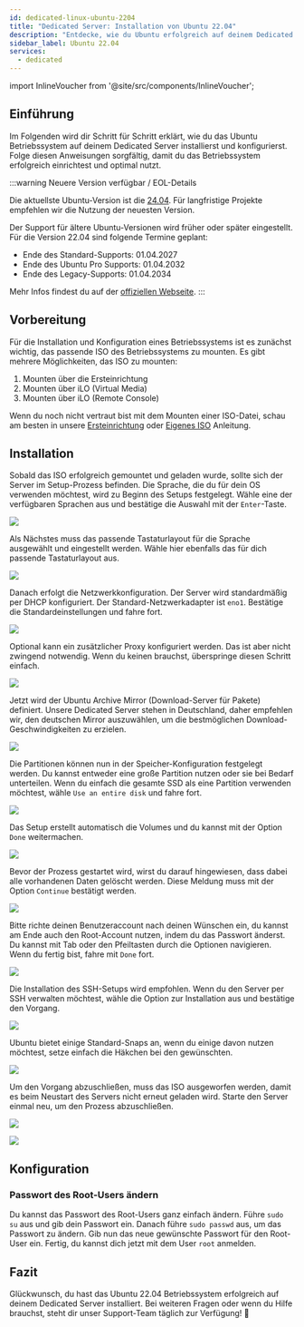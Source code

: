 ```yaml
---
id: dedicated-linux-ubuntu-2204
title: "Dedicated Server: Installation von Ubuntu 22.04"
description: "Entdecke, wie du Ubuntu erfolgreich auf deinem Dedicated Server installierst und konfigurierst für optimale Performance und langfristigen Support → Jetzt mehr erfahren"
sidebar_label: Ubuntu 22.04
services:
  - dedicated
---
```


import InlineVoucher from '@site/src/components/InlineVoucher';

## Einführung

Im Folgenden wird dir Schritt für Schritt erklärt, wie du das Ubuntu Betriebssystem auf deinem Dedicated Server installierst und konfigurierst. Folge diesen Anweisungen sorgfältig, damit du das Betriebssystem erfolgreich einrichtest und optimal nutzt.



:::warning Neuere Version verfügbar / EOL-Details

Die aktuellste Ubuntu-Version ist die [24.04](dedicated-linux-ubuntu.md). Für langfristige Projekte empfehlen wir die Nutzung der neuesten Version.

Der Support für ältere Ubuntu-Versionen wird früher oder später eingestellt. Für die Version 22.04 sind folgende Termine geplant:

- Ende des Standard-Supports: 01.04.2027
- Ende des Ubuntu Pro Supports: 01.04.2032
- Ende des Legacy-Supports: 01.04.2034

Mehr Infos findest du auf der [offiziellen Webseite](https://ubuntu.com/about/release-cycle).
:::


<InlineVoucher />

## Vorbereitung

Für die Installation und Konfiguration eines Betriebssystems ist es zunächst wichtig, das passende ISO des Betriebssystems zu mounten. Es gibt mehrere Möglichkeiten, das ISO zu mounten:

1. Mounten über die Ersteinrichtung
2. Mounten über iLO (Virtual Media)
3. Mounten über iLO (Remote Console)

Wenn du noch nicht vertraut bist mit dem Mounten einer ISO-Datei, schau am besten in unsere [Ersteinrichtung](dedicated-setup.md) oder [Eigenes ISO](dedicated-iso.md) Anleitung.



## Installation

Sobald das ISO erfolgreich gemountet und geladen wurde, sollte sich der Server im Setup-Prozess befinden. Die Sprache, die du für dein OS verwenden möchtest, wird zu Beginn des Setups festgelegt. Wähle eine der verfügbaren Sprachen aus und bestätige die Auswahl mit der `Enter`-Taste.

![](https://screensaver01.zap-hosting.com/index.php/s/yrHMNzstM23XZH6/preview)

Als Nächstes muss das passende Tastaturlayout für die Sprache ausgewählt und eingestellt werden. Wähle hier ebenfalls das für dich passende Tastaturlayout aus.

![](https://screensaver01.zap-hosting.com/index.php/s/x9kYGEWS5fy7Wjp/preview)

Danach erfolgt die Netzwerkkonfiguration. Der Server wird standardmäßig per DHCP konfiguriert. Der Standard-Netzwerkadapter ist `eno1`. Bestätige die Standardeinstellungen und fahre fort.

![](https://screensaver01.zap-hosting.com/index.php/s/6mr5kAKJQ39iJt5/preview)

Optional kann ein zusätzlicher Proxy konfiguriert werden. Das ist aber nicht zwingend notwendig. Wenn du keinen brauchst, überspringe diesen Schritt einfach.

![](https://screensaver01.zap-hosting.com/index.php/s/tz97Ee8ZQkxAGGb/preview)

Jetzt wird der Ubuntu Archive Mirror (Download-Server für Pakete) definiert. Unsere Dedicated Server stehen in Deutschland, daher empfehlen wir, den deutschen Mirror auszuwählen, um die bestmöglichen Download-Geschwindigkeiten zu erzielen.

![](https://screensaver01.zap-hosting.com/index.php/s/xNknNyWAbd5DnsZ/preview)

Die Partitionen können nun in der Speicher-Konfiguration festgelegt werden. Du kannst entweder eine große Partition nutzen oder sie bei Bedarf unterteilen. Wenn du einfach die gesamte SSD als eine Partition verwenden möchtest, wähle `Use an entire disk` und fahre fort.

![](https://screensaver01.zap-hosting.com/index.php/s/2dJ9oeMGjpWn6cZ/preview)

Das Setup erstellt automatisch die Volumes und du kannst mit der Option `Done` weitermachen.

![](https://screensaver01.zap-hosting.com/index.php/s/WXfzt57Rtm2SQLD/preview)

Bevor der Prozess gestartet wird, wirst du darauf hingewiesen, dass dabei alle vorhandenen Daten gelöscht werden. Diese Meldung muss mit der Option `Continue` bestätigt werden.

![](https://screensaver01.zap-hosting.com/index.php/s/L3YcGNbYWpMmaDj/preview)

Bitte richte deinen Benutzeraccount nach deinen Wünschen ein, du kannst am Ende auch den Root-Account nutzen, indem du das Passwort änderst.  
Du kannst mit Tab oder den Pfeiltasten durch die Optionen navigieren. Wenn du fertig bist, fahre mit `Done` fort.

![](https://screensaver01.zap-hosting.com/index.php/s/mqrjmF2ZmA2Qj9z/preview)

Die Installation des SSH-Setups wird empfohlen. Wenn du den Server per SSH verwalten möchtest, wähle die Option zur Installation aus und bestätige den Vorgang.

![](https://screensaver01.zap-hosting.com/index.php/s/Xz3zzMdZ6C523ip/preview)

Ubuntu bietet einige Standard-Snaps an, wenn du einige davon nutzen möchtest, setze einfach die Häkchen bei den gewünschten.

![](https://screensaver01.zap-hosting.com/index.php/s/wcGiSwX935jXeex/preview)

Um den Vorgang abzuschließen, muss das ISO ausgeworfen werden, damit es beim Neustart des Servers nicht erneut geladen wird. Starte den Server einmal neu, um den Prozess abzuschließen.

![](https://screensaver01.zap-hosting.com/index.php/s/SzrxCtJTx2S8Nef/preview)



![](https://screensaver01.zap-hosting.com/index.php/s/x3BRLSepSDFnYGA/preview)



## Konfiguration



### Passwort des Root-Users ändern

Du kannst das Passwort des Root-Users ganz einfach ändern. Führe `sudo su` aus und gib dein Passwort ein. Danach führe `sudo passwd` aus, um das Passwort zu ändern. Gib nun das neue gewünschte Passwort für den Root-User ein. Fertig, du kannst dich jetzt mit dem User `root` anmelden.



## Fazit

Glückwunsch, du hast das Ubuntu 22.04 Betriebssystem erfolgreich auf deinem Dedicated Server installiert. Bei weiteren Fragen oder wenn du Hilfe brauchst, steht dir unser Support-Team täglich zur Verfügung! 🙂






<InlineVoucher />